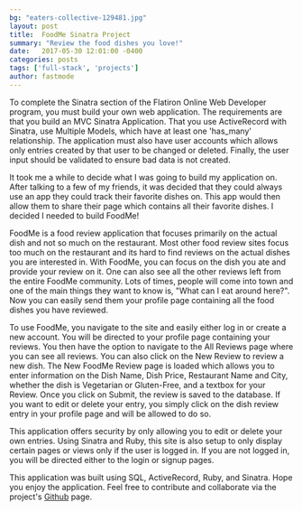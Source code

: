 ```yaml
---
bg: "eaters-collective-129481.jpg"
layout: post
title:  FoodMe Sinatra Project
summary: "Review the food dishes you love!"
date:   2017-05-30 12:01:00 -0400
categories: posts
tags: ['full-stack', 'projects']
author: fastmode
---
```


To complete the Sinatra section of the Flatiron Online Web Developer program, you must build your own web application.  The requirements are that you build an MVC Sinatra Application.  That you use ActiveRecord with Sinatra, use Multiple Models, which have at least one 'has_many' relationship.  The application must also have user accounts which allows only entries created by that user to be changed or deleted.  Finally, the user input should be validated to ensure bad data is not created. 

It took me a while to decide what I was going to build my application on.  After talking to a few of my friends, it was decided that they could always use an app they could track their favorite dishes on.  This app would then allow them to share their page which contains all their favorite dishes.  I decided I needed to build FoodMe!

FoodMe is a food review application that focuses primarily on the actual dish and not so much on the restaurant.  Most other food review sites focus too much on the restaurant and its hard to find reviews on the actual dishes you are interested in.  With FoodMe, you can focus on the dish you ate and provide your review on it.  One can also see all the other reviews left from the entire FoodMe community. Lots of times, people will come into town and one of the main things they want to know is, "What can I eat around here?".  Now you can easily send them your profile page containing all the food dishes you have reviewed.  

To use FoodMe, you navigate to the site and easily either log in or create a new account.  You will be directed to your profile page containing your reviews.  You then have the option to navigate to the All Reviews page where you can see all reviews.  You can also click on the New Review to review a new dish.  The New FoodMe Review page is loaded which allows you to enter information on the Dish Name, Dish Price, Restaurant Name and City, whether the dish is Vegetarian or Gluten-Free, and a textbox for your Review.  Once you click on Submit, the review is saved to the database.  If you want to edit or delete your entry, you simply click on the dish review entry in your profile page and will be allowed to do so.

This application offers security by only allowing you to edit or delete your own entries.  Using Sinatra and Ruby, this site is also setup to only display certain pages or views only if the user is logged in.  If you are not logged in, you will be directed either to the login or signup pages.  

This application was built using SQL, ActiveRecord, Ruby, and Sinatra.  Hope you enjoy the application.  Feel free to contribute and collaborate via the project's [Github](https://github.com/fastmode/foodme-sinatra-project) page.  


